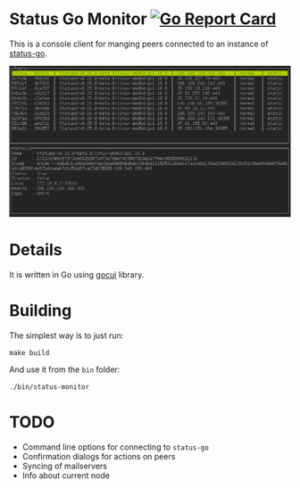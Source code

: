 # Status Go Monitor [![Go Report Card](https://goreportcard.com/badge/github.com/status-im/status-go-monitor)](https://goreportcard.com/report/github.com/status-im/status-go-monitor)

This is a console client for manging peers connected to an instance of [status-go](https://github.com/status-im/status-go).

![](/img/status-go-monitor.png)

# Details

It is written in Go using [gocui](https://github.com/jroimartin/gocui) library.

# Building

The simplest way is to just run:
```
make build
```
And use it from the `bin` folder:
```
./bin/status-monitor
```

# TODO

* Command line options for connecting to `status-go`
* Confirmation dialogs for actions on peers
* Syncing of mailservers
* Info about current node
